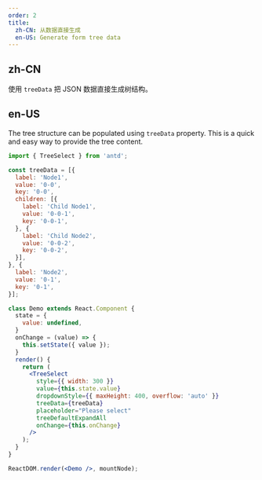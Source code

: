 ```yaml
---
order: 2
title:
  zh-CN: 从数据直接生成
  en-US: Generate form tree data
---
```


## zh-CN

使用 `treeData` 把 JSON 数据直接生成树结构。

## en-US

The tree structure can be populated using `treeData` property. This is a quick and easy way to provide the tree content.


````jsx
import { TreeSelect } from 'antd';

const treeData = [{
  label: 'Node1',
  value: '0-0',
  key: '0-0',
  children: [{
    label: 'Child Node1',
    value: '0-0-1',
    key: '0-0-1',
  }, {
    label: 'Child Node2',
    value: '0-0-2',
    key: '0-0-2',
  }],
}, {
  label: 'Node2',
  value: '0-1',
  key: '0-1',
}];

class Demo extends React.Component {
  state = {
    value: undefined,
  }
  onChange = (value) => {
    this.setState({ value });
  }
  render() {
    return (
      <TreeSelect
        style={{ width: 300 }}
        value={this.state.value}
        dropdownStyle={{ maxHeight: 400, overflow: 'auto' }}
        treeData={treeData}
        placeholder="Please select"
        treeDefaultExpandAll
        onChange={this.onChange}
      />
    );
  }
}

ReactDOM.render(<Demo />, mountNode);
````
